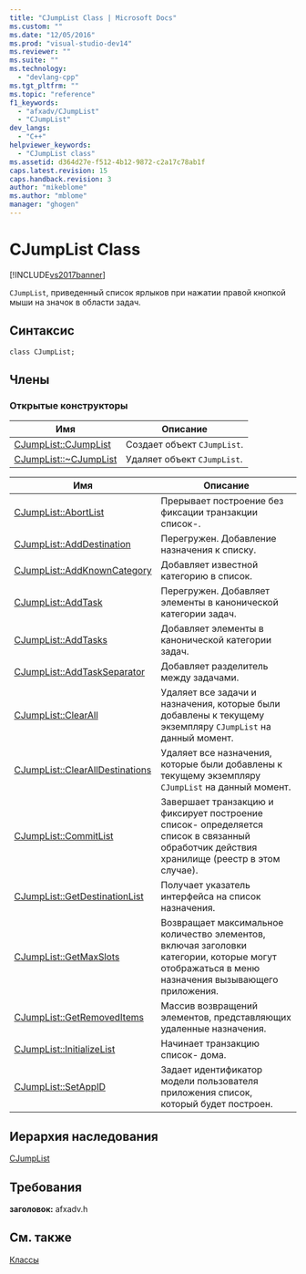 ```yaml
---
title: "CJumpList Class | Microsoft Docs"
ms.custom: ""
ms.date: "12/05/2016"
ms.prod: "visual-studio-dev14"
ms.reviewer: ""
ms.suite: ""
ms.technology: 
  - "devlang-cpp"
ms.tgt_pltfrm: ""
ms.topic: "reference"
f1_keywords: 
  - "afxadv/CJumpList"
  - "CJumpList"
dev_langs: 
  - "C++"
helpviewer_keywords: 
  - "CJumpList class"
ms.assetid: d364d27e-f512-4b12-9872-c2a17c78ab1f
caps.latest.revision: 15
caps.handback.revision: 3
author: "mikeblome"
ms.author: "mblome"
manager: "ghogen"
---
```

# CJumpList Class
[!INCLUDE[vs2017banner](../../assembler/inline/includes/vs2017banner.md)]

`CJumpList`, приведенный список ярлыков при нажатии правой кнопкой мыши на значок в области задач.  
  
## Синтаксис  
  
```  
class CJumpList;  
```  
  
## Члены  
  
### Открытые конструкторы  
  
|Имя|Описание|  
|---------|--------------|  
|[CJumpList::CJumpList](../Topic/CJumpList::CJumpList.md)|Создает объект `CJumpList`.|  
|[CJumpList::~CJumpList](../Topic/CJumpList::~CJumpList.md)|Удаляет объект `CJumpList`.|  
  
|Имя|Описание|  
|---------|--------------|  
|[CJumpList::AbortList](../Topic/CJumpList::AbortList.md)|Прерывает построение без фиксации транзакции список\-.|  
|[CJumpList::AddDestination](../Topic/CJumpList::AddDestination.md)|Перегружен.  Добавление назначения к списку.|  
|[CJumpList::AddKnownCategory](../Topic/CJumpList::AddKnownCategory.md)|Добавляет известной категорию в список.|  
|[CJumpList::AddTask](../Topic/CJumpList::AddTask.md)|Перегружен.  Добавляет элементы в канонической категории задач.|  
|[CJumpList::AddTasks](../Topic/CJumpList::AddTasks.md)|Добавляет элементы в канонической категории задач.|  
|[CJumpList::AddTaskSeparator](../Topic/CJumpList::AddTaskSeparator.md)|Добавляет разделитель между задачами.|  
|[CJumpList::ClearAll](../Topic/CJumpList::ClearAll.md)|Удаляет все задачи и назначения, которые были добавлены к текущему экземпляру `CJumpList` на данный момент.|  
|[CJumpList::ClearAllDestinations](../Topic/CJumpList::ClearAllDestinations.md)|Удаляет все назначения, которые были добавлены к текущему экземпляру `CJumpList` на данный момент.|  
|[CJumpList::CommitList](../Topic/CJumpList::CommitList.md)|Завершает транзакцию и фиксирует построение список\- определяется список в связанный обработчик действия хранилище \(реестр в этом случае\).|  
|[CJumpList::GetDestinationList](../Topic/CJumpList::GetDestinationList.md)|Получает указатель интерфейса на список назначения.|  
|[CJumpList::GetMaxSlots](../Topic/CJumpList::GetMaxSlots.md)|Возвращает максимальное количество элементов, включая заголовки категории, которые могут отображаться в меню назначения вызывающего приложения.|  
|[CJumpList::GetRemovedItems](../Topic/CJumpList::GetRemovedItems.md)|Массив возвращений элементов, представляющих удаленные назначения.|  
|[CJumpList::InitializeList](../Topic/CJumpList::InitializeList.md)|Начинает транзакцию список\- дома.|  
|[CJumpList::SetAppID](../Topic/CJumpList::SetAppID.md)|Задает идентификатор модели пользователя приложения список, который будет построен.|  
  
## Иерархия наследования  
 [CJumpList](../../mfc/reference/cjumplist-class.md)  
  
## Требования  
 **заголовок:**  afxadv.h  
  
## См. также  
 [Классы](../Topic/MFC%20Classes.md)